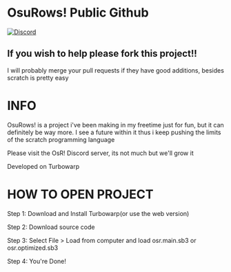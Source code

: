 # OsuRows! Public Github
[![Discord](https://dcbadge.limes.pink/api/server/https://discord.gg/w9UAv4BeVA?style=flat)](https://discord.gg/w9UAv4BeVA)
<h2>If you wish to help please fork this project!!</h2>
<p>I will probably merge your pull requests if they have good additions, besides scratch is pretty easy</p>
<h1>INFO</h1>
<p>OsuRows! is a project i've been making in my freetime just for fun, but it can definitely be way more. I see a future within it thus i keep pushing the limits of the scratch programming language</p>
<p>Please visit the OsR! Discord server, its not much but we'll grow it</p>
<p>Developed on Turbowarp</p>

<h1>HOW TO OPEN PROJECT</h1>
<p>Step 1: Download and Install Turbowarp(or use the web version)</p>
<p>Step 2: Download source code</p>
<p>Step 3: Select File > Load from computer and load osr.main.sb3 or osr.optimized.sb3</p>
<p>Step 4: You're Done!</p>